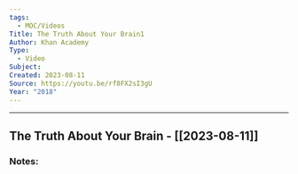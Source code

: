 ```yaml
---
tags:
  - MOC/Videos
Title: The Truth About Your Brain1
Author: Khan Academy
Type:
  - Video
Subject: 
Created: 2023-08-11
Source: https://youtu.be/rf8FX2sI3gU
Year: "2018"
---
```

--------------------------------------------------------------------------------
## The Truth About Your Brain - [[2023-08-11]]
### Notes: 

